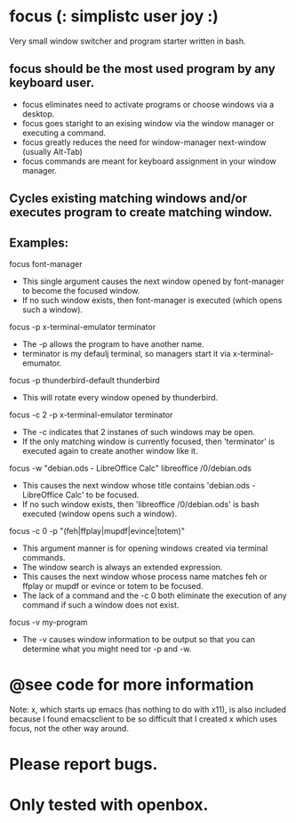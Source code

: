 # focus (: simplistc user joy :)
Very small window switcher and program starter written in bash.

## focus should be the most used program by any keyboard user.

* focus eliminates need to activate programs or choose windows via a desktop.
* focus goes staright to an exising window via the window manager or executing a command.
* focus greatly reduces the need for window-manager next-window (usually Alt-Tab)
* focus commands are meant for keyboard assignment in your window manager.

## Cycles existing matching windows and/or executes program to create matching window.

## Examples:

focus font-manager
* This single argument causes the next window opened by font-manager to become the focused window.
* If no such window exists, then font-manager is executed (which opens such a window).

focus -p x-terminal-emulator terminator
* The -p allows the program to have another name.
* terminator is my defaulj terminal, so managers start it via x-terminal-emumator.

focus -p thunderbird-default thunderbird
* This will rotate every window opened by thunderbird.

focus -c 2 -p x-terminal-emulator terminator
* The -c indicates that 2 instanes of such windows may be open.
* If the only matching window is currently focused, then 'terminator' is executed again to create another window like it.

focus -w "debian.ods - LibreOffice Calc" libreoffice /0/debian.ods
* This causes the next window whose title contains 'debian.ods - LibreOffice Calc' to be focused.
* If no such window exists, then 'libreoffice /0/debian.ods' is bash executed (window opens such a window).

focus -c 0 -p "(feh|ffplay|mupdf|evince|totem)"
* This argument manner is for opening windows created via terminal commands.
* The window search is always an extended expression.
* This causes the next window whose process name matches feh or ffplay or mupdf or evince or totem to be focused.
* The lack of a command and the -c 0 both eliminate the execution of any command if such a window does not exist.

focus -v my-program
* The -v causes window information to be output so that you can determine what you might need tor -p and -w.

# @see code for more information

Note: x, which starts up emacs (has nothing to do with x11), is also included because I found emacsclient to be so difficult that I created x which uses focus, not the other way around.

# Please report bugs.
# Only tested with openbox.

